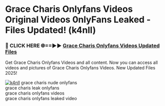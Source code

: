 # Grace Charis Onlyfans Videos Original Videos 0nlyFans Leaked - Files Updated! (k4nll)

<h3>🔴 CLICK HERE 🌐==►► <a href="https://tinyurl.com/2wckxsce" rel="nofollow">Grace Charis Onlyfans Videos Updated Files</a></h3>

Get Grace Charis Onlyfans Videos and all content. Now you can access all videos and pictures of Grace Charis Onlyfans Videos. New Updated Files 2025!

[![k4nll](https://i.imgur.com/AFduVYN.gif)](https://tinyurl.com/2wckxsce)
grace charis nude onlyfans<br>
grace charis leak onlyfans<br>
grace charis onlyfans videos<br>
grace charis onlyfans leaked video